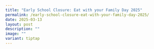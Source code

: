 ```yaml
---
title: "Early School Closure: Eat with your Family Day 2025"
permalink: /early-school-closure-eat-with-your-family-day-2025/
date: 2025-03-13
layout: post
description: ""
image: ""
variant: tiptap
---
```

